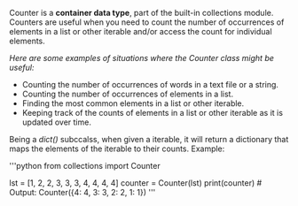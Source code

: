 Counter is a **container data type**, part of the built-in collections module. Counters are useful when you need to count the number of occurrences of elements in a list or other iterable and/or access the count for individual elements.

_Here are some examples of situations where the Counter class might be useful:_

- Counting the number of occurrences of words in a text file or a string.
- Counting the number of occurrences of elements in a list.
- Finding the most common elements in a list or other iterable.
- Keeping track of the counts of elements in a list or other iterable as it is updated over time.

Being a _dict()_ subccalss, when given a iterable, it will return a dictionary that maps the elements of the iterable to their counts.
Example:

'''python
from collections import Counter

lst = [1, 2, 2, 3, 3, 3, 4, 4, 4, 4]
counter = Counter(lst)
print(counter) # Output: Counter({4: 4, 3: 3, 2: 2, 1: 1})
'''

